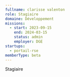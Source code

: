```yaml
---
fullname: clarisse valenton
role: Stagiaire
domaine: Développement
missions:
  - start: 2023-09-15
    end: 2024-03-15
    status: admin
    employer: DGE
startups:
  - portail-rse
memberType: beta
---
```


Stagiaire

